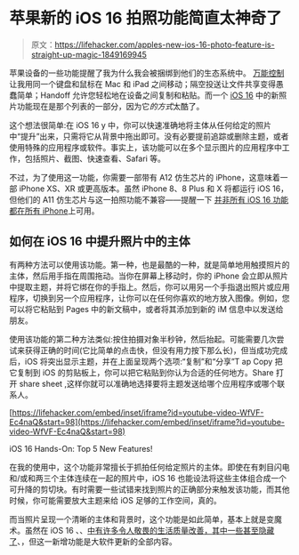 # 苹果新的 iOS 16 拍照功能简直太神奇了

> 原文：<https://lifehacker.com/apples-new-ios-16-photo-feature-is-straight-up-magic-1849169945>

苹果设备的一些功能提醒了我为什么我会被捆绑到他们的生态系统中。 [万能控制](https://lifehacker.com/how-to-enable-universal-control-between-your-mac-and-1848665891) 让我用同一个键盘和鼠标在 Mac 和 iPad 之间移动；隔空投送让文件共享变得愚蠢简单；Handoff 允许您轻松地在设备之间复制和粘贴。而一个 [iOS 16](https://lifehacker.com/the-best-new-features-in-ios-16-and-ipados-16-1849023814) 中的新照片功能现在是那个列表的一部分，因为它*的方式*太酷了。



这个想法很简单:在 iOS 16 y 中，你可以快速准确地将主体从任何给定的照片中“提升”出来，只需将它从背景中拖出即可。没有必要提前追踪或删除主题，或者使用特殊的应用程序或软件。事实上，该功能可以在多个显示图片的应用程序中工作，包括照片、截图、快速查看、Safari 等。

不过，为了使用这一功能，你需要一部带有 A12 仿生芯片的 iPhone，这意味着一部 iPhone XS、XR 或更高版本。虽然 iPhone 8、8 Plus 和 X 将都运行 iOS 16，但他们的 A11 仿生芯片与这一拍照功能不兼容——提醒一下 [并非所有 iOS 16 功能都在所有 iPhone](https://lifehacker.com/all-the-new-features-your-older-apple-products-won-t-be-1849040851)上可用。

## 如何在 iOS 16 中提升照片中的主体

有两种方法可以使用该功能。第一种，也是最酷的一种，就是简单地用触摸照片的主体，然后用手指在周围拖动。当你在屏幕上移动时，你的 iPhone 会立即从照片中提取主题，并将它绑在你的手指上。然后，你可以用另一个手指退出照片或应用程序，切换到另一个应用程序，让你可以在任何你喜欢的地方放入图像。例如，您可以将它粘贴到 Pages 中的新文稿中，或者将其添加到新的 iM 信息中以发送给朋友。

使用该功能的第二种方法类似:按住拍摄对象半秒钟，然后抬起。可能需要几次尝试来获得正确的时间(它比简单的点击快，但没有用力按下那么长)，但当成功完成后，iOS 将突出显示主题，并在上面呈现两个选项:“复制”和“分享”T ap Copy 把它复制到 iOS 的剪贴板上，你可以把它粘贴到你认为合适的任何地方。Share 打开 share sheet ,这样你就可以准确地选择要将主题发送给哪个应用程序或哪个联系人。

 [https://lifehacker.com/embed/inset/iframe?id=youtube-video-WfVF-Ec4naQ&start=98](https://lifehacker.com/embed/inset/iframe?id=youtube-video-WfVF-Ec4naQ&start=98)

<figcaption class="sc-1ptbguh-0 hxeMec caption">iOS 16 Hands-On: Top 5 New Features!</figcaption> 

在我的使用中，这个功能非常擅长于抓拍任何给定照片的主体。即使在有刺目闪电和/或和两三个主体连续在一起的照片中，iOS 16 也能设法将这些主体组合成一个可升降的剪切块。有时需要一些试错来找到照片的正确部分来触发该功能，而其他时候，你可能需要放大主题来给 iOS 足够的工作空间，真的。

而当照片呈现一个清晰的主体和背景时，这个功能是如此简单，基本上就是变魔术。虽然在 iOS 16 、、[中有许多令人敬畏的生活质量改善，其中一些甚至隐藏了](https://lifehacker.com/all-the-hidden-ios-16-features-worth-knowing-about-1849028747)、，但这一新增功能是大软件更新的全部内容。